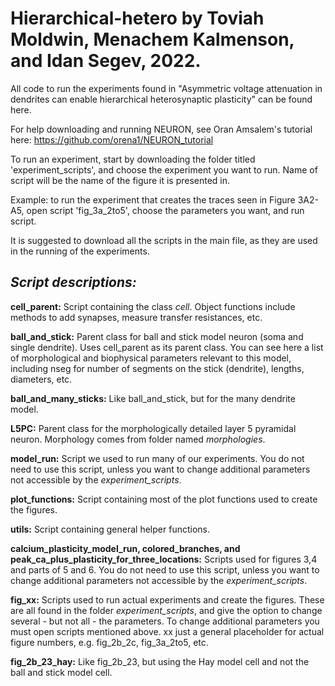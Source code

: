# Hierarchical-hetero by Toviah Moldwin, Menachem Kalmenson, and Idan Segev, 2022.

All code to run the experiments found in "Asymmetric voltage attenuation in dendrites can enable hierarchical heterosynaptic plasticity" can be found here.

For help downloading and running NEURON, see Oran Amsalem's tutorial here: https://github.com/orena1/NEURON_tutorial

To run an experiment, start by downloading the folder titled 'experiment_scripts', and choose the experiment you want to run. 
Name of script will be the name of the figure it is presented in.

Example: to run the experiment that creates the traces seen in Figure 3A2-A5, open script 'fig_3a_2to5', choose the parameters you want, and run script. 

It is suggested to download all the scripts in the main file, as they are used in the running of the experiments.

## **_Script descriptions:_**

**cell_parent:** Script containing the class _cell_. Object functions include methods to add synapses, measure transfer resistances, etc.

**ball_and_stick:** Parent class for ball and stick model neuron (soma and single dendrite). Uses cell_parent as its parent class. You can see here a list of morphological and biophysical parameters relevant to this model, including nseg for number of segments on the stick (dendrite), lengths, diameters, etc.

**ball_and_many_sticks:** Like ball_and_stick, but for the many dendrite model.

**L5PC:** Parent class for the morphologically detailed layer 5 pyramidal neuron. Morphology comes from folder named _morphologies_.

**model_run:** Script we used to run many of our experiments. You do not need to use this script, unless you want to change additional parameters not accessible by the _experiment_scripts_.

**plot_functions:** Script containing most of the plot functions used to create the figures. 

**utils:** Script containing general helper functions.

**calcium_plasticity_model_run, colored_branches, and peak_ca_plus_plasticity_for_three_locations:** Scripts used for figures 3,4 and parts of 5 and 6. You do not need 
to use this script, unless you want to change additional parameters not accessible by the _experiment_scripts_.

**fig_xx:** Scripts used to run actual experiments and create the figures. These are all found in the folder _experiment_scripts_, and give the option to change several - but not all - the parameters. To change additional parameters you must open scripts mentioned above. xx just a general placeholder for actual figure numbers, e.g. fig_2b_2c, fig_3a_2to5, etc.

**fig_2b_23_hay:** Like fig_2b_23, but using the Hay model cell and not the ball and stick model cell.


